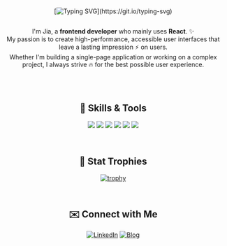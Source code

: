 <br/> 
<div align="center">
  
[![Typing SVG](https://readme-typing-svg.demolab.com?font=Modak&weight=600&size=40&duration=4000&pause=800&color=7FEE8A&center=true&vCenter=true&width=500&height=60&lines=Hej%2C+v%C3%A4rlden!+Jag+heter+Jia!;Hello%2C+World!+I'm+Jia!)](https://git.io/typing-svg)

</div>

##

<div align="center">
I'm Jia, a <strong>frontend developer</strong> who mainly uses <strong>React</strong>. ✨️ <br/> My passion is to create high-performance, accessible user interfaces that leave a lasting impression ⚡️ on users. <br/> Whether I'm building a single-page application or working on a complex project, I always strive 🔥 for the best possible user experience.

<br /><br />

## 🔧 Skills & Tools

![](https://img.shields.io/badge/Code-React-informational?style=flat&logo=react&logoColor=white&color=BDDEA1)
![](https://img.shields.io/badge/Code-JavaScript-informational?style=flat&logo=javascript&logoColor=white&color=BDDEA1)
![](https://img.shields.io/badge/Style-StyledComponents-informational?style=flat&logo=styled-components&logoColor=white&color=BDDEA1)
![](https://img.shields.io/badge/Tools-PWA-informational?style=flat&logo=pwa&logoColor=white&color=BDDEA1)
![](https://img.shields.io/badge/Design-Figma-informational?style=flat&logo=figma&logoColor=white&color=BDDEA1)
![](https://img.shields.io/badge/Hosting-Vercel-informational?style=flat&logo=vercel&logoColor=white&color=BDDEA1)

<br />

## 🥇 Stat Trophies

[![trophy](https://github-profile-trophy.vercel.app/?username=ryo-ma&theme=discord)](https://github.com/jangjia01234/github-profile-trophy)

<br />

## ✉️ Connect with Me

[![LinkedIn](https://img.shields.io/badge/-LinkedIn-333?logo=linkedin&logoColor=white&style=for-the-badge)](https://www.linkedin.com/in/jiajang/)
[![Blog](https://img.shields.io/badge/-Blog-333?logo=react&logoColor=white&style=for-the-badge)](https://hejnino.tistory.com/)

<br />
</div>
